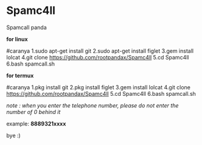 # Spamc4ll 

Spamcall panda 

<b>for linux</b>

#caranya
 1.sudo apt-get install git
 2.sudo apt-get install figlet
 3.gem install lolcat
 4.git clone https://github.com/rootpandax/Spamc4ll
 5.cd Spamc4ll
 6.bash spamcall.sh

<b>for termux</b>


#caranya
 1.pkg install git
 2.pkg install figlet
 3.gem install lolcat
 4.git clone https://github.com/rootpandax/Spamc4ll
 5.cd Spamc4ll
 6.bash spamcall.sh

<i>note : when you enter the telephone number, please do not enter the number of 0 behind it</i> 

example:
<b>8889321xxxx</b>

<m>bye :)</m>
